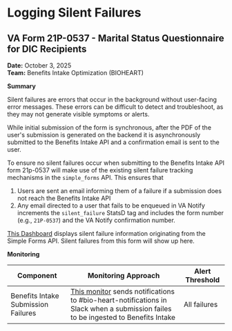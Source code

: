 # **Logging Silent Failures**

## **VA Form 21P-0537 - Marital Status Questionnaire for DIC Recipients**

**Date:** October 3, 2025  
**Team:** Benefits Intake Optimization (BIOHEART)

**Summary**

Silent failures are errors that occur in the background without user-facing error messages. These errors can be difficult to detect and troubleshoot, as they may not generate visible symptoms or alerts.

While initial submission of the form is synchronous, after the PDF of the user's submission is generated on the backend it is asynchronously submitted to the Benefits Intake API and a confirmation email is sent to the user.

To ensure no silent failures occur when submitting to the Benefits Intake API form 21p-0537 will make use of the existing silent failure tracking mechanisms in the `simple_forms` API. This ensures that
1. Users are sent an email informing them of a failure if a submission does not reach the Benefits Intake API
2. Any email directed to a user that fails to be enqueued in VA Notify increments the `silent_failure` StatsD tag and includes the form number (e.g., `21P-0537`) and the VA Notify confirmation number.

[This Dashboard](https://vagov.ddog-gov.com/dashboard/xda-7sd-pza/silent-failure-tracker-vff-forms?fromUser=true&refresh_mode=sliding&from_ts=1759439215931&to_ts=1759525615931&live=true) displays silent failure information originating from the Simple Forms API. Silent failures from this form will show up here.

**Monitoring**

| Component | Monitoring Approach | Alert Threshold |
|-----------|-------------------|-----------------|
| Benefits Intake Submission Failures | [This monitor](https://vagov.ddog-gov.com/monitors/456190) sends notifications to #bio-heart-notifications in Slack when a submission failes to be ingested to Benefits Intake | All failures |
